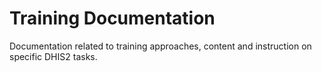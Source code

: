 # Training Documentation

Documentation related to training approaches, content and instruction on specific DHIS2 tasks.